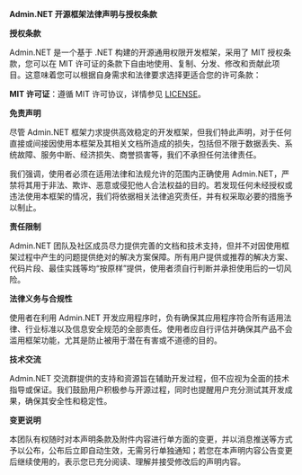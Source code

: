 **Admin.NET 开源框架法律声明与授权条款**

**授权条款**

Admin.NET 是一个基于 .NET 构建的开源通用权限开发框架，采用了 MIT 授权条款，您可以在 MIT 许可证的条款下自由地使用、复制、分发、修改和贡献此项目。这意味着您可以根据自身需求和法律要求选择更适合您的许可条款：

**MIT 许可证**：遵循 MIT 许可协议，详情参见 [LICENSE](https://gitee.com/zuohuaijun/Admin.NET/blob/next/LICENSE)。

**免责声明**

尽管 Admin.NET 框架力求提供高效稳定的开发框架，但我们特此声明，对于任何直接或间接因使用本框架及其相关文档所造成的损失，包括但不限于数据丢失、系统故障、服务中断、经济损失、商誉损害等，我们不承担任何法律责任。

我们强调，使用者必须在适用法律和法规允许的范围内正确使用 Admin.NET，严禁将其用于非法、欺诈、恶意或侵犯他人合法权益的目的。若发现任何未经授权或违法使用本框架的情况，我们将依据相关法律追究责任，并有权采取必要的措施予以制止。

**责任限制**

Admin.NET 团队及社区成员尽力提供完善的文档和技术支持，但并不对因使用框架过程中产生的问题提供绝对的解决方案保障。所有用户提供或推荐的解决方案、代码片段、最佳实践等均“按原样”提供，使用者须自行判断并承担使用后的一切风险。

**法律义务与合规性**

使用者在利用 Admin.NET 开发应用程序时，负有确保其应用程序符合所有适用法律、行业标准以及信息安全规范的全部责任。使用者应自行评估并确保其产品不会滥用框架功能，尤其是防止被用于潜在有害或不道德的目的。

**技术交流**

Admin.NET 交流群提供的支持和资源旨在辅助开发过程，但不应视为全面的技术指导或保证。我们鼓励用户积极参与开源过程，同时也提醒用户充分测试其开发成果，确保其安全性和稳定性。

**变更说明**

本团队有权随时对本声明条款及附件内容进行单方面的变更，并以消息推送等方式予以公布，公布后立即自动生效，无需另行单独通知；若您在本声明内容公告变更后继续使用的，表示您已充分阅读、理解并接受修改后的声明内容。
